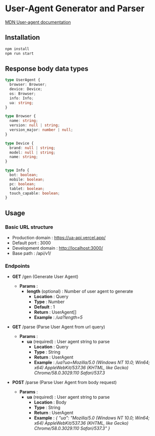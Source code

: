 # User-Agent Generator and Parser

[MDN User-agent documentation](https://developer.mozilla.org/en-US/docs/Web/API/Navigator/userAgent)

## Installation

```sh
npm install
npm run start
```

## Response body data types

```typescript
type UserAgent {
  browser: Browser;
  device: Device;
  os: Browser;
  info: Info;
  ua: string;
}

type Browser {
  name: string;
  version: null | string;
  version_major: number | null;
}

type Device {
  brand: null | string;
  model: null | string;
  name: string;
}

type Info {
  bot: boolean;
  mobile: boolean;
  pc: boolean;
  tablet: boolean;
  touch_capable: boolean;
}
```

## Usage

### Basic URL structure

- Production domain : <https://ua-api.vercel.app/>
- Default port : 3000
- Development domain : <http://localhost:3000/>
- Base path : /api/v1/

### Endpoints

- **GET** /gen (Generate User Agent)

  - **Params** :
    - **length** (optional) : Number of user agent to generate
      - **Location** : Query
      - **Type** : Number
      - **Default** : 1
      - **Return** : UserAgent[]
      - **Example** : _/ua?length=5_

- **GET** /parse (Parse User Agent from url query)

  - **Params** :
    - **ua** (required) : User agent string to parse
      - **Location** : Query
      - **Type** : String
      - **Return** : UserAgent
      - **Example** : _/ua?ua=Mozilla/5.0 (Windows NT 10.0; Win64; x64) AppleWebKit/537.36 (KHTML, like Gecko) Chrome/58.0.3029.110 Safari/537.3_

- **POST** /parse (Parse User Agent from body request)

  - **Params** :
    - **ua** (required) : User agent string to parse
      - **Location** : Body
      - **Type** : String
      - **Return** : UserAgent
      - **Example** : _{ "ua": "Mozilla/5.0 (Windows NT 10.0; Win64; x64) AppleWebKit/537.36 (KHTML, like Gecko) Chrome/58.0.3029.110 Safari/537.3" }_

